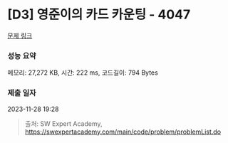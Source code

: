 # [D3] 영준이의 카드 카운팅 - 4047 

[문제 링크](https://swexpertacademy.com/main/code/problem/problemDetail.do?contestProbId=AWIsY84KEPMDFAWN) 

### 성능 요약

메모리: 27,272 KB, 시간: 222 ms, 코드길이: 794 Bytes

### 제출 일자

2023-11-28 19:28



> 출처: SW Expert Academy, https://swexpertacademy.com/main/code/problem/problemList.do
